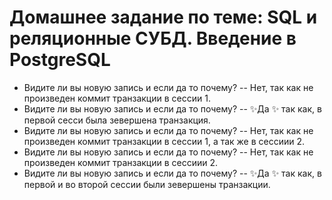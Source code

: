 # Домашнее задание по теме: SQL и реляционные СУБД. Введение в PostgreSQL
- Видите ли вы новую запись и если да то почему?
  -- Нет, так как не произведен коммит транзакции в сессии 1.
- Видите ли вы новую запись и если да то почему?
  -- ✨Да ✨ так как, в первой сесси была зевершена транзакция.
- Видите ли вы новую запись и если да то почему?
  -- Нет, так как не произведен коммит транзакции в сессии 1, а так же в сессиии 2.
- Видите ли вы новую запись и если да то почему?
  -- Нет, так как не произведен коммит транзакции в сессиии 2.
- Видите ли вы новую запись и если да то почему?
  -- ✨Да ✨ так как, в первой и во второй сессии были зевершены транзакции.
